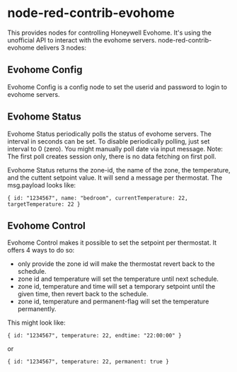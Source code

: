 # node-red-contrib-evohome 

This provides nodes for controlling Honeywell Evohome. It's using the unofficial API to interact with the evohome servers. node-red-contrib-evohome delivers 3 nodes:

## Evohome Config
Evohome Config is a config node to set the userid and password to login to evohome servers.

## Evohome Status
Evohome Status periodically polls the status of evohome servers. The interval in seconds can be set. To disable periodically polling, just set interval to 0 (zero).
You might manually poll date via input message. Note: The first poll creates session only, there is no data fetching on first poll.

Evohome Status returns the zone-id, the name of the zone, the temperature, and the cuttent setpoint value. It will send a message per thermostat. The msg.payload looks like:

`{ id: "1234567", name: "bedroom", currentTemperature: 22, targetTemperature: 22 }`

## Evohome Control
Evohome Control makes it possible to set the setpoint per thermostat. It offers 4 ways to do so:
- only provide the zone id will make the thermostat revert back to the schedule.
- zone id and temperature will set the temperature until next schedule.
- zone id, temperature and time will set a temporary setpoint until the given time, then revert back to the schedule.
- zone id, temperature and permanent-flag will set the temperature permanently.

This might look like:

`{ id: "1234567", temperature: 22, endtime: "22:00:00" }`

or

`{ id: "1234567", temperature: 22, permanent: true }`